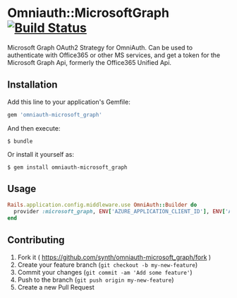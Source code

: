 # Omniauth::MicrosoftGraph [![Build Status](https://travis-ci.org/synth/omniauth-microsoft_graph.svg?branch=master)](https://travis-ci.org/synth/omniauth-microsoft_graph)

Microsoft Graph OAuth2 Strategy for OmniAuth.
Can be used to authenticate with Office365 or other MS services, and get a token for the Microsoft Graph Api, formerly the Office365 Unified Api.

## Installation

Add this line to your application's Gemfile:

```ruby
gem 'omniauth-microsoft_graph'
```

And then execute:

    $ bundle

Or install it yourself as:

    $ gem install omniauth-microsoft_graph

## Usage

```ruby
Rails.application.config.middleware.use OmniAuth::Builder do
  provider :microsoft_graph, ENV['AZURE_APPLICATION_CLIENT_ID'], ENV['AZURE_APPLICATION_CLIENT_SECRET']
end
```

## Contributing

1. Fork it ( https://github.com/synth/omniauth-microsoft_graph/fork )
2. Create your feature branch (`git checkout -b my-new-feature`)
3. Commit your changes (`git commit -am 'Add some feature'`)
4. Push to the branch (`git push origin my-new-feature`)
5. Create a new Pull Request
